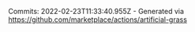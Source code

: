 Commits: 2022-02-23T11:33:40.955Z - Generated via https://github.com/marketplace/actions/artificial-grass
<br>
